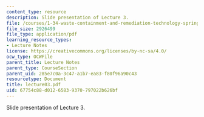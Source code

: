 ```yaml
---
content_type: resource
description: Slide presentation of Lecture 3.
file: /courses/1-34-waste-containment-and-remediation-technology-spring-2004/67754c88d01265839370797022b626bf_lecture03.pdf
file_size: 2926499
file_type: application/pdf
learning_resource_types:
- Lecture Notes
license: https://creativecommons.org/licenses/by-nc-sa/4.0/
ocw_type: OCWFile
parent_title: Lecture Notes
parent_type: CourseSection
parent_uid: 285e7c0a-3c47-a1b7-ea83-f80f96a90c43
resourcetype: Document
title: lecture03.pdf
uid: 67754c88-d012-6583-9370-797022b626bf
---
```

Slide presentation of Lecture 3.